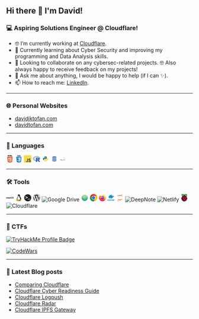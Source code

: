 ## Hi there 👋 I'm David!

### 💻 Aspiring Solutions Engineer @ Cloudflare!

- 🤓 I’m currently working at [Cloudflare](https://www.cloudflare.com/).
- 🌱 Currently learning about Cyber Security and improving my programming and Data Analysis skills.
- 👯 Looking to collaborate on any cybersec-related projects. 🤓 Also always happy to receive feedback on my projects!
- 💬 Ask me about anything, I would be happy to help (if I can ✨).
- 📫 How to reach me: [LinkedIn](https://www.linkedin.com/in/davidtofan/).

* * * 

### 🌐 Personal Websites

- [davidjktofan.com](https://davidjktofan.com/)
- [davidtofan.com](https://davidtofan.com/)

* * * 

### 🤖 Languages
<div>
  <img alt="HTML" height="20" src="https://raw.githubusercontent.com/github/explore/80688e429a7d4ef2fca1e82350fe8e3517d3494d/topics/html/html.png">
  <img alt="CSS" height="20" src="https://raw.githubusercontent.com/github/explore/80688e429a7d4ef2fca1e82350fe8e3517d3494d/topics/css/css.png">
  <img alt="JavaScript" height="20" src="https://raw.githubusercontent.com/github/explore/80688e429a7d4ef2fca1e82350fe8e3517d3494d/topics/javascript/javascript.png">
  <img alt="R" height="20" src="https://raw.githubusercontent.com/github/explore/80688e429a7d4ef2fca1e82350fe8e3517d3494d/topics/r/r.png">
  <img alt="Python" height="20" src="https://raw.githubusercontent.com/github/explore/80688e429a7d4ef2fca1e82350fe8e3517d3494d/topics/python/python.png">
  <img alt="SQL" height="20" src="https://raw.githubusercontent.com/github/explore/80688e429a7d4ef2fca1e82350fe8e3517d3494d/topics/sql/sql.png">
  <img alt="MySQL" height="20" src="https://raw.githubusercontent.com/github/explore/80688e429a7d4ef2fca1e82350fe8e3517d3494d/topics/mysql/mysql.png">
</div>

* * * 

### 🛠️ Tools
<div>
  <img alt="MacOS" height="20" src="https://raw.githubusercontent.com/github/explore/80688e429a7d4ef2fca1e82350fe8e3517d3494d/topics/macos/macos.png">
  <img alt="Linux" height="20" src="https://raw.githubusercontent.com/github/explore/80688e429a7d4ef2fca1e82350fe8e3517d3494d/topics/linux/linux.png">
  <img alt="Terminal" height="20" src="https://raw.githubusercontent.com/github/explore/d92924b1d925bb134e308bd29c9de6c302ed3beb/topics/terminal/terminal.png">
  <img alt="Wordpress" height="20" src="https://raw.githubusercontent.com/github/explore/80688e429a7d4ef2fca1e82350fe8e3517d3494d/topics/wordpress/wordpress.png">
  <img alt="Google Drive" height="20" src="https://ssl.gstatic.com/images/branding/product/2x/drive_2020q4_48dp.png">
  <img alt="Atom" height="20" src="https://raw.githubusercontent.com/github/explore/80688e429a7d4ef2fca1e82350fe8e3517d3494d/topics/atom/atom.png">
  <img alt="Chrome" height="20" src="https://raw.githubusercontent.com/github/explore/80688e429a7d4ef2fca1e82350fe8e3517d3494d/topics/chrome/chrome.png">
  <img alt="Firefox" height="20" src="https://raw.githubusercontent.com/github/explore/728542e0d33f83720614f61923a9cb424264db23/topics/firefox/firefox.png">
  <img alt="Docker" height="20" src="https://raw.githubusercontent.com/github/explore/80688e429a7d4ef2fca1e82350fe8e3517d3494d/topics/docker/docker.png">
  <img alt="Jupyter Notebook" height="20" src="https://raw.githubusercontent.com/github/explore/80688e429a7d4ef2fca1e82350fe8e3517d3494d/topics/jupyter-notebook/jupyter-notebook.png">
  <img alt="DeepNote" height="20" src="https://deepnote.com/static/landing/logo.svg">
  <img alt="Netlify" height="20" src="https://www.netlify.com/img/press/logos/logomark.svg">
  <img alt="Raspberry Pi" height="20" src="https://raw.githubusercontent.com/github/explore/80688e429a7d4ef2fca1e82350fe8e3517d3494d/topics/raspberry-pi/raspberry-pi.png">
  <img alt="Cloudflare" height="22" src="https://www.vectorlogo.zone/logos/cloudflare/cloudflare-icon.svg">
</div>

* * * 

### 🏁 CTFs

<a rel="external" href="https://tryhackme.com/p/davidjktofan" target="_blank"><img src="https://tryhackme-badges.s3.amazonaws.com/davidjktofan.png" alt="TryHackMe Profile Badge"></a>

<a rel="external" href="https://www.codewars.com/users/DavidJKTofan/" target="_blank"><img src="https://www.codewars.com/users/DavidJKTofan/badges/large" alt="CodeWars"></a>

* * * 

### 📙 Latest Blog posts
<!-- BLOG-POST-LIST:START -->
- [Comparing Cloudflare](https://davidtofan.com/articles/comparing-cloudflare/)
- [Cloudflare Cyber Readiness Guide](https://davidtofan.com/articles/cloudflare-cyber-readiness-guide/)
- [Cloudflare Logpush](https://davidtofan.com/articles/cloudflare-logpush/)
- [Cloudflare Radar](https://davidtofan.com/articles/cloudflare-radar/)
- [Cloudflare IPFS Gateway](https://davidtofan.com/articles/cloudflare-ipfs-gateway/)
<!-- BLOG-POST-LIST:END -->

